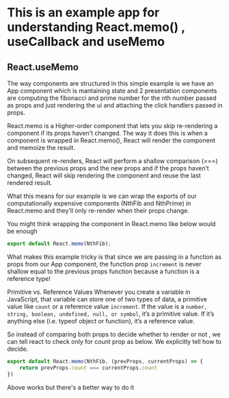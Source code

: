 # This is an example app for understanding React.memo() , useCallback and useMemo

## React.useMemo

The way components are structured in this simple example is we have an App component which is mantaining state and 2 presentation components are computing the fibonacci and prime number for the nth number passed as props and just rendering the ui and attaching the click handlers passed in props.

React.memo is a Higher-order component that lets you skip re-rendering a component if its props haven’t changed. The way it does this is when a component is wrapped in React.memo(), React will render the component and memoize the result. 

On subsequent re-renders, React will perform a shallow comparison (===) between the previous props and the new props and if the props haven’t changed, React will skip rendering the component and reuse the last rendered result.

What this means for our example is we can wrap the exports of our computationally expensive components (NthFib and NthPrime) in React.memo and they’ll only re-render when their props change.

You might think wrapping the component in React.memo like below would be enough
```javascript
export default React.memo(NthFib);
```

What makes this example tricky is that since we are passing in a function as props from our App component, the function prop ```increment``` is never shallow equal to the previous props function because a function is a reference type! 

Primitive vs. Reference Values
Whenever you create a variable in JavaScript, that variable can store one of two types of data, a primitive value like ```count``` or a reference value ```increment```. If the value is a ```number, string, boolean, undefined, null, or symbol```, it’s a primitive value. If it’s anything else (i.e. typeof object or function), it’s a reference value.

So instead of comparing both props to decide whether to render or not , we can tell react to check only for count prop as below. We explicitly tell how to decide.

```javascript
export default React.memo(NthFib, (prevProps, currentProps) => {
    return prevProps.count === currentProps.count
})
```
Above works but there's a better way to do it